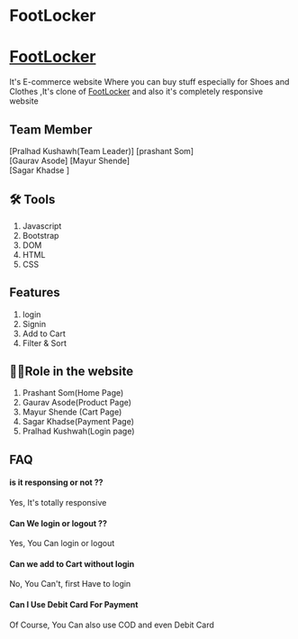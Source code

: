 # FootLocker

# [FootLocker](https://dancing-tarsier-2de857.netlify.app/index.html)

It's E-commerce website Where you can buy stuff 
especially for  Shoes and Clothes ,It's clone of [FootLocker](https://www.reliancedigital.in/headphones-headsets/c/S101021) and also it's completely responsive website




## Team Member
[Pralhad Kushawh(Team Leader)] 
[prashant Som]      
[Gaurav Asode] 
[Mayur Shende]   
[Sagar Khadse ]

## 🛠 Tools
1. Javascript
2. Bootstrap    
3. DOM    
4. HTML
5. CSS 

## Features 
1. login
2. Signin
3. Add to Cart
4. Filter & Sort

## 👩‍🚒Role in the website 
1. Prashant Som(Home Page)
2. Gaurav Asode(Product Page)
3. Mayur Shende (Cart Page)
4. Sagar Khadse(Payment Page)
5. Pralhad Kushwah(Login page)



## FAQ 

#### is it responsing or not ??
Yes, It's totally responsive



####  Can We login or logout ??

Yes, You Can login or logout

#### Can we add to Cart without login 
 No, You Can't, first Have to login

 #### Can I Use Debit Card For Payment 

Of Course, You Can also use COD and even Debit Card


